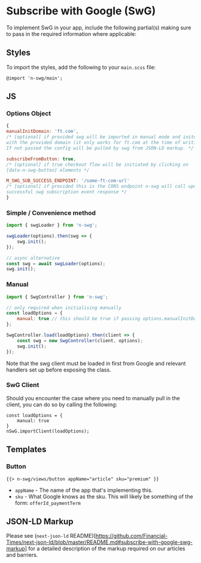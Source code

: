 #  Subscribe with Google (SwG)

To implement SwG in your app, include the following partial(s) making sure to pass in the required information where applicable:

## Styles

To import the styles, add the following to your `main.scss` file:

```
@import 'n-swg/main';
```

## JS

### Options Object
```javascript
{
manualInitDomain: 'ft.com',
/* [optional] if provided swg will be imported in manual mode and inited
with the provided domain (it only works for ft.com at the time of writing).
If not passed the config will be pulled by swg from JSON-LD markup. */

subscribeFromButton: true,
/* [optional] if true checkout flow will be initiated by clicking on
[data-n-swg-button] elements */

M_SWG_SUB_SUCCESS_ENDPOINT: '/some-ft-com-url'
/* [optional] if provided this is the CORS endpoint n-swg will call upon a
successful swg subscription event response */
}
```

### Simple / Convenience method
```javascript
import { swgLoader } from 'n-swg';

swgLoader(options).then(swg => {
	swg.init();
});

// async alternative
const swg = await swgLoader(options);
swg.init();
```

### Manual
```javascript
import { SwgController } from 'n-swg';

// only required when initialising manually
const loadOptions = {
	manual: true // this should be true if passing options.manualInitDomain
};

SwgController.load(loadOptions).then(client => {
	const swg = new SwgController(client, options);
	swg.init();
});
```

Note that the swg client must be loaded in first from Google and relevant handlers set up before exposing the class.

### SwG Client

Should you encounter the case where you need to manually pull in the client, you can do so by calling the following:

```
const loadOptions = {
	manual: true
}
nSwG.importClient(loadOptions);
```

## Templates

### Button

```
{{> n-swg/views/button appName="article" sku="premium" }}
```

+ `appName` - The name of the app that's implementing this.
+ `sku` - What Google knows as the sku. This will likely be something of the form: `offerId_paymentTerm`

## JSON-LD Markup
Please see (`next-json-ld` README)[https://github.com/Financial-Times/next-json-ld/blob/master/README.md#subscribe-with-google-swg-markup] for a detailed description of the markup required on our articles and barriers.
